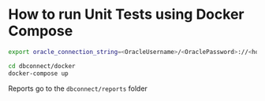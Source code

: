 # How to run Unit Tests using Docker Compose

```sh
export oracle_connection_string=<OracleUsername>/<OraclePassword>://<host>:4422/<db name>

cd dbconnect/docker
docker-compose up
```

Reports go to the `dbconnect/reports` folder
